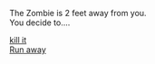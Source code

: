 The Zombie is 2 feet away from you.  
You decide to....

[kill it](seeZombie/kill.md)  
[Run  away](seeZombie/run1.md)